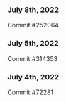 ### July 8th, 2022

Commit #252064

### July 5th, 2022

Commit #314353


### July 4th, 2022

Commit #72281
